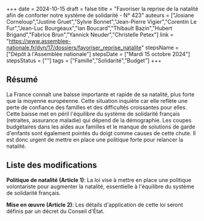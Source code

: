 +++
date = 2024-10-15
draft = false
title = "Favoriser la reprise de la natalité afin de conforter notre système de solidarité - N° 423"
auteurs = ["Josiane Corneloup","Justine Gruet","Sylvie Bonnet","Jean-Pierre Vigier","Corentin Le Fur","Jean-Luc Bourgeaux","Ian Boucard","Thibault Bazin","Hubert Brigand","Fabrice Brun","Yannick Neuder","Christelle Petex"]
link = "https://www.assemblee-nationale.fr/dyn/17/dossiers/favoriser_reprise_natalite"
stepsName = ["Dépôt à l'Assemblée nationale"]
stepsDate = ["Mardi 15 octobre 2024"]
stepsStatus = [""]
tags = ["Famille","Solidarité","Budget"]
+++

## Résumé

La France connaît une baisse importante et rapide de sa natalité, plus forte que la moyenne européenne. Cette situation inquiète car elle reflète une perte de confiance des familles et des difficultés croissantes pour elles. Cette baisse met en péril l'équilibre du système de solidarité français (retraites, assurance maladie) qui dépend de la démographie. Les coupes budgétaires dans les aides aux familles et le manque de solutions de garde d'enfants sont également pointés du doigt comme causes de cette chute. Il est donc urgent de mettre en place une politique forte pour relancer la natalité.

## Liste des modifications

**Politique de natalité (Article 1)**: La loi vise à mettre en place une politique volontariste pour augmenter la natalité, essentielle à l'équilibre du système de solidarité français.

**Mise en œuvre (Article 2)**: Les détails d'application de cette loi seront définis par un décret du Conseil d'État.
